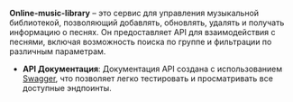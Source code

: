 **Online-music-library** – это сервис для управления музыкальной библиотекой, позволяющий добавлять, обновлять, удалять и получать информацию о песнях. Он предоставляет API для взаимодействия с песнями, включая возможность поиска по группе и фильтрации по различным параметрам.

- **API Документация**: Документация API создана с использованием [Swagger](http://swagger.io/), что позволяет легко тестировать и просматривать все доступные эндпоинты.
